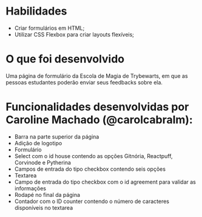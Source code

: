 # Habilidades

* Criar formulários em HTML;
* Utilizar CSS Flexbox para criar layouts flexíveis;

# O que foi desenvolvido

Uma página de formulário da Escola de Magia de Trybewarts, em que as pessoas estudantes poderão enviar seus feedbacks sobre ela. 

# Funcionalidades desenvolvidas por Caroline Machado (@carolcabralm):

* Barra na parte superior da página
* Adição de logotipo
* Formulário
* Select com o id house contendo as opções Gitnória, Reactpuff, Corvinode e Pytherina
* Campos de entrada do tipo checkbox contendo seis opções
* Textarea
* Campo de entrada do tipo checkbox com o id agreement para validar as informações
* Rodapé no final da página
* Contador com o ID counter contendo o número de caracteres disponíveis no textarea
